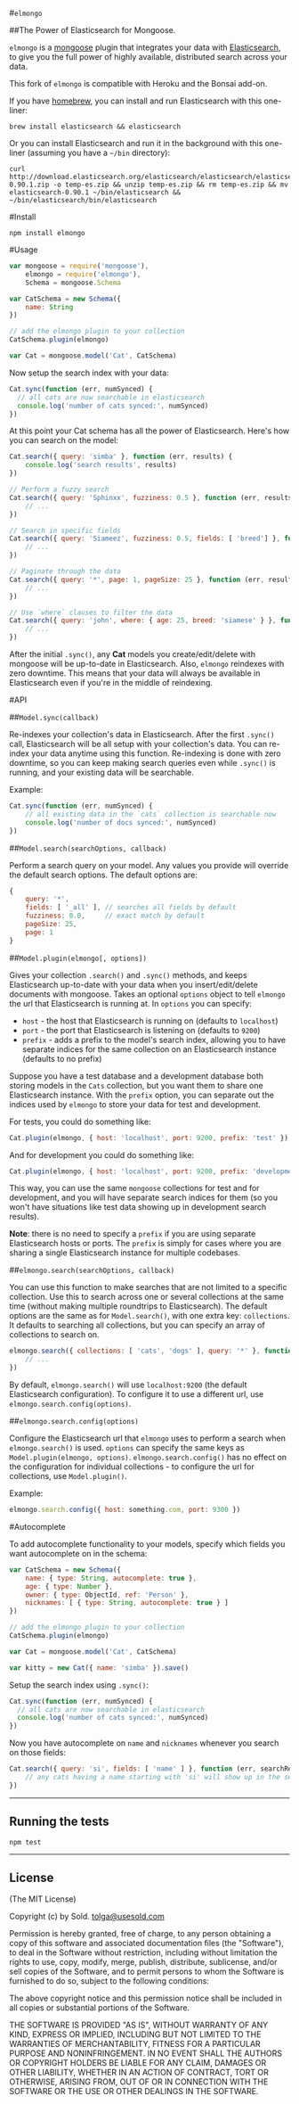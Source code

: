 #`elmongo`

##The Power of Elasticsearch for Mongoose.

`elmongo` is a [mongoose](http://mongoosejs.com/) plugin that integrates your data with [Elasticsearch](http://www.elasticsearch.org), to give you the full power of highly available, distributed search across your data.

This fork of `elmongo` is compatible with Heroku and the Bonsai add-on.

If you have [homebrew](http://brew.sh/), you can install and run Elasticsearch with this one-liner:

```
brew install elasticsearch && elasticsearch
```

Or you can install Elasticsearch and run it in the background with this one-liner (assuming you have a `~/bin` directory):
```
curl http://download.elasticsearch.org/elasticsearch/elasticsearch/elasticsearch-0.90.1.zip -o temp-es.zip && unzip temp-es.zip && rm temp-es.zip && mv elasticsearch-0.90.1 ~/bin/elasticsearch && ~/bin/elasticsearch/bin/elasticsearch
```

#Install

```
npm install elmongo
```

#Usage
```js
var mongoose = require('mongoose'),
    elmongo = require('elmongo'),
    Schema = mongoose.Schema

var CatSchema = new Schema({
    name: String
})

// add the elmongo plugin to your collection
CatSchema.plugin(elmongo)

var Cat = mongoose.model('Cat', CatSchema)
```

Now setup the search index with your data:
```js
Cat.sync(function (err, numSynced) {
  // all cats are now searchable in elasticsearch
  console.log('number of cats synced:', numSynced)
})
```

At this point your Cat schema has all the power of Elasticsearch. Here's how you can search on the model:
```js
Cat.search({ query: 'simba' }, function (err, results) {
 	console.log('search results', results)
})

// Perform a fuzzy search
Cat.search({ query: 'Sphinxx', fuzziness: 0.5 }, function (err, results) {
	// ...
})

// Search in specific fields
Cat.search({ query: 'Siameez', fuzziness: 0.5, fields: [ 'breed'] }, function (err, results) {
    // ...
})

// Paginate through the data
Cat.search({ query: '*', page: 1, pageSize: 25 }, function (err, results) {
 	// ...
})

// Use `where` clauses to filter the data
Cat.search({ query: 'john', where: { age: 25, breed: 'siamese' } }, function (err, results) {
	// ...
})
```

After the initial `.sync()`, any **Cat** models you create/edit/delete with mongoose will be up-to-date in Elasticsearch. Also, `elmongo` reindexes with zero downtime. This means that your data will always be available in Elasticsearch even if you're in the middle of reindexing.

#API

##`Model.sync(callback)`

Re-indexes your collection's data in Elasticsearch. After the first `.sync()` call, Elasticsearch will be all setup with your collection's data. You can re-index your data anytime using this function. Re-indexing is done with zero downtime, so you can keep making search queries even while `.sync()` is running, and your existing data will be searchable.

Example:
```js
Cat.sync(function (err, numSynced) {
	// all existing data in the `cats` collection is searchable now
    console.log('number of docs synced:', numSynced)
})
```

##`Model.search(searchOptions, callback)`

Perform a search query on your model. Any values you provide will override the default search options. The default options are:

```js
{
    query: '*',
    fields: [ '_all' ],	// searches all fields by default
    fuzziness: 0.0,		// exact match by default
    pageSize: 25,
    page: 1
}
```

##`Model.plugin(elmongo[, options])`

Gives your collection `.search()` and `.sync()` methods, and keeps Elasticsearch up-to-date with your data when you insert/edit/delete documents with mongoose. Takes an optional `options` object to tell `elmongo` the url that Elasticsearch is running at. In `options` you can specify:

 * `host` - the host that Elasticsearch is running on (defaults to `localhost`)
 * `port` - the port that Elasticsearch is listening on (defaults to `9200`)
 * `prefix` - adds a prefix to the model's search index, allowing you to have separate indices for the same collection on an Elasticsearch instance (defaults to no prefix)

Suppose you have a test database and a development database both storing models in the `Cats` collection, but you want them to share one Elasticsearch instance. With the `prefix` option, you can separate out the indices used by `elmongo` to store your data for test and development.

For tests, you could do something like:
 ```js
Cat.plugin(elmongo, { host: 'localhost', port: 9200, prefix: 'test' })
 ```
And for development you could do something like:
```js
Cat.plugin(elmongo, { host: 'localhost', port: 9200, prefix: 'development' })
```

This way, you can use the same `mongoose` collections for test and for development, and you will have separate search indices for them (so you won't have situations like test data showing up in development search results).

**Note**: there is no need to specify a `prefix` if you are using separate Elasticsearch hosts or ports. The `prefix` is simply for cases where you are sharing a single Elasticsearch instance for multiple codebases.

##`elmongo.search(searchOptions, callback)`

You can use this function to make searches that are not limited to a specific collection. Use this to search across one or several collections at the same time (without making multiple roundtrips to Elasticsearch). The default options are the same as for `Model.search()`, with one extra key: `collections`. It defaults to searching all collections, but you can specify an array of collections to search on.

```js
elmongo.search({ collections: [ 'cats', 'dogs' ], query: '*' }, function (err, results) {
	// ...
})
```

By default, `elmongo.search()` will use `localhost:9200` (the default Elasticsearch configuration). To configure it to use a different url, use `elmongo.search.config(options)`.

##`elmongo.search.config(options)`

Configure the Elasticsearch url that `elmongo` uses to perform a search when `elmongo.search()` is used. `options` can specify the same keys as `Model.plugin(elmongo, options)`. `elmongo.search.config()` has no effect on the configuration for individual collections - to configure the url for collections, use `Model.plugin()`.

Example:
```js
elmongo.search.config({ host: something.com, port: 9300 })
```

#Autocomplete

To add autocomplete functionality to your models, specify which fields you want autocomplete on in the schema:
```js
var CatSchema = new Schema({
    name: { type: String, autocomplete: true },
    age: { type: Number },
    owner: { type: ObjectId, ref: 'Person' },
    nicknames: [ { type: String, autocomplete: true } ]
})

// add the elmongo plugin to your collection
CatSchema.plugin(elmongo)

var Cat = mongoose.model('Cat', CatSchema)

var kitty = new Cat({ name: 'simba' }).save()
```

Setup the search index using `.sync()`:
```js
Cat.sync(function (err, numSynced) {
  // all cats are now searchable in elasticsearch
  console.log('number of cats synced:', numSynced)
})
```

Now you have autocomplete on `name` and `nicknames` whenever you search on those fields:
```js
Cat.search({ query: 'si', fields: [ 'name' ] }, function (err, searchResults) {
    // any cats having a name starting with 'si' will show up in the search results
})
```

-------

## Running the tests

```
npm test
```

-------

## License

(The MIT License)

Copyright (c) by Sold. <tolga@usesold.com>

Permission is hereby granted, free of charge, to any person obtaining a copy
of this software and associated documentation files (the "Software"), to deal
in the Software without restriction, including without limitation the rights
to use, copy, modify, merge, publish, distribute, sublicense, and/or sell
copies of the Software, and to permit persons to whom the Software is
furnished to do so, subject to the following conditions:

The above copyright notice and this permission notice shall be included in
all copies or substantial portions of the Software.

THE SOFTWARE IS PROVIDED "AS IS", WITHOUT WARRANTY OF ANY KIND, EXPRESS OR
IMPLIED, INCLUDING BUT NOT LIMITED TO THE WARRANTIES OF MERCHANTABILITY,
FITNESS FOR A PARTICULAR PURPOSE AND NONINFRINGEMENT. IN NO EVENT SHALL THE
AUTHORS OR COPYRIGHT HOLDERS BE LIABLE FOR ANY CLAIM, DAMAGES OR OTHER
LIABILITY, WHETHER IN AN ACTION OF CONTRACT, TORT OR OTHERWISE, ARISING FROM,
OUT OF OR IN CONNECTION WITH THE SOFTWARE OR THE USE OR OTHER DEALINGS IN
THE SOFTWARE.
